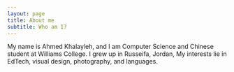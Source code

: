 ```yaml
---
layout: page
title: About me
subtitle: Who am I?
---
```


My name is Ahmed Khalayleh, and I am Computer Science and Chinese student at Williams College. I grew up in Russeifa, Jordan, My interests lie in EdTech, visual design, photography, and languages.
